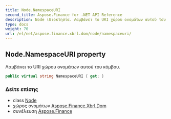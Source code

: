```yaml
---
title: Node.NamespaceURI
second_title: Aspose.Finance for .NET API Reference
description: Node ιδιοκτησία. Λαμβάνει το URI χώρου ονομάτων αυτού του κόμβου.
type: docs
weight: 70
url: /el/net/aspose.finance.xbrl.dom/node/namespaceuri/
---
```

## Node.NamespaceURI property

Λαμβάνει το URI χώρου ονομάτων αυτού του κόμβου.

```csharp
public virtual string NamespaceURI { get; }
```

### Δείτε επίσης

* class [Node](../)
* χώρος ονομάτων [Aspose.Finance.Xbrl.Dom](../../node/)
* συνέλευση [Aspose.Finance](../../../)


